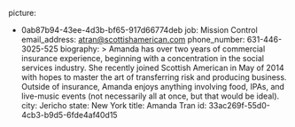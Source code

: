 picture:
  - 0ab87b94-43ee-4d3b-bf65-917d66774deb
job: Mission Control
email_address: atran@scottishamerican.com
phone_number: 631-446-3025-525
biography: >
  Amanda has over two years of commercial insurance experience, beginning with a concentration in the
  social services industry. She recently joined Scottish American in May of 2014 with hopes to master
  the art of transferring risk and producing business. Outside of insurance, Amanda enjoys anything
  involving food, IPAs, and live-music events (not necessarily all at once, but that would be ideal).
city: Jericho
state: New York
title: Amanda Tran
id: 33ac269f-55d0-4cb3-b9d5-6fde4af40d15
